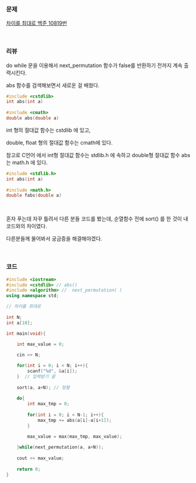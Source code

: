 ### 문제

 [차이를 최대로 백준 10819번](https://www.acmicpc.net/problem/10819)

</br>

### 리뷰

do while 문을 이용해서 next_permutation 함수가 false를 반환하기 전까지 계속 출력시킨다. 

abs 함수를 검색해보면서 새로운 걸 배웠다. 

```c++
#include <cstdlib>
int abs(int a)
    
#include <cmath>
double abs(double a)
```

int 형의 절대값 함수는 cstdlib 에 있고,

double, float 형의 절대값 함수는 cmath에 있다. 

참고로 C언어 에서 int형 절대값 함수는 stdlib.h 에 속하고 double형 절대값 함수 abs는 math.h 에 있다. 

```c
#include <stdlib.h>
int abs(int a)
    
#include <math.h>
double fabs(double a)
```



</br>

혼자 푸는데 자꾸 틀려서 다른 분들 코드를 봤는데, 순열함수 전에 sort() 를 한 것이 내 코드와의 차이였다. 

다른분들께 물어봐서 궁금증을 해결해야겠다. 

</br>

### 코드

```c++
#include <iostream>
#include <cstdlib> // abs()
#include <algorithm> //  next_permutation( )
using namespace std;

// 차이를 최대로  
 
int N;
int a[10];

int main(void){

	int max_value = 0;
	
	cin >> N;

 	for(int i = 0; i < N; i++){
 		scanf("%d", &a[i]);
	}  // 입력받기 끝  
	
	sort(a, a+N); // 정렬 
	
 	do{
 		int max_tmp = 0;
 		
 		for(int i = 0; i < N-1; i++){
 			max_tmp += abs(a[i]-a[i+1]);
		} 

		max_value = max(max_tmp, max_value);
		
	}while(next_permutation(a, a+N));
	
	cout << max_value;
	
	return 0;	
}
```



